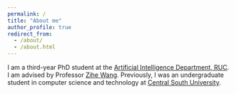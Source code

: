 ```yaml
---
permalink: /
title: "About me"
author_profile: true
redirect_from: 
  - /about/
  - /about.html
---
```


I am a third-year PhD student at the [Artificial Intelligence Department, RUC](http://ai.ruc.edu.cn/).
I am advised by Professor [Zihe Wang](https://gsai.ruc.edu.cn/wangzihe).
Previously, I was an undergraduate student in computer science and technology at [Central South University](https://cse.csu.edu.cn/).
